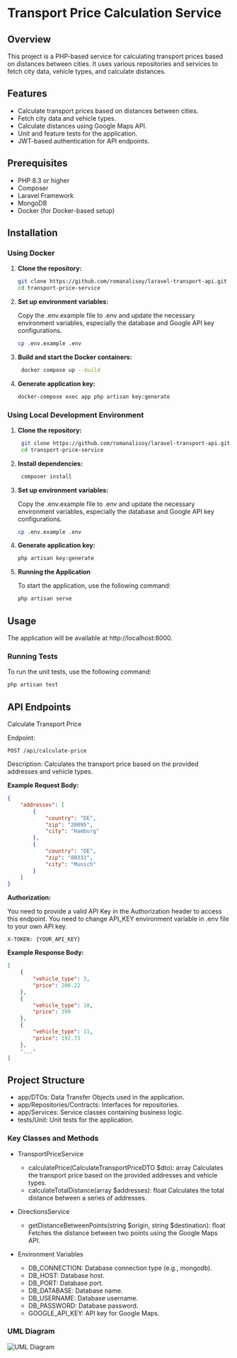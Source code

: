 # Transport Price Calculation Service

## Overview

This project is a PHP-based service for calculating transport prices based on distances between cities. It uses various repositories and services to fetch city data, vehicle types, and calculate distances.

## Features

- Calculate transport prices based on distances between cities.
- Fetch city data and vehicle types.
- Calculate distances using Google Maps API.
- Unit and feature tests for the application.
- JWT-based authentication for API endpoints.

## Prerequisites

- PHP 8.3 or higher
- Composer
- Laravel Framework
- MongoDB
- Docker (for Docker-based setup)

## Installation

### Using Docker

1. **Clone the repository:**
   ```sh
   git clone https://github.com/romanalisoy/laravel-transport-api.git
   cd transport-price-service
   ```
   
2. **Set up environment variables:**

   Copy the .env.example file to .env and update the necessary environment variables, especially the database and Google API key configurations.
    ```sh
    cp .env.example .env
    ```
   
3. **Build and start the Docker containers:**
   ```sh
    docker compose up --build
   ```
4. **Generate application key:**
    ```sh
    docker-compose exec app php artisan key:generate
    ```

### Using Local Development Environment
1. **Clone the repository:**
   ```sh
    git clone https://github.com/romanalisoy/laravel-transport-api.git
    cd transport-price-service
   ```

2. **Install dependencies:**
   ```sh
    composer install
   ``` 
3. **Set up environment variables:**

   Copy the .env.example file to .env and update the necessary environment variables, especially the database and Google API key configurations.
    ```sh
    cp .env.example .env
    ```
4. **Generate application key:**
    ```sh
    php artisan key:generate
    ```
5. **Running the Application**

    To start the application, use the following command:
    ```sh
    php artisan serve
    ```

## Usage
The application will be available at http://localhost:8000.  

### Running Tests
To run the unit tests, use the following command:
```sh
php artisan test
```

## API Endpoints
Calculate Transport Price

Endpoint: 
```http request
POST /api/calculate-price
```

Description: Calculates the transport price based on the provided addresses and vehicle types. 

__**Example Request Body:**__
```json
{
    "addresses": [
        {
            "country": "DE",
            "zip": "20095",
            "city": "Hamburg"
        },
        {
            "country": "DE",
            "zip": "80331",
            "city": "Munich"
        }
    ]
}
```

__**Authorization:**__

You need to provide a valid API Key in the Authorization header to access this endpoint. You need to change API_KEY environment variable in .env file to your own API key.
```http request
X-TOKEN: {YOUR_API_KEY}
```

__**Example Response Body:**__
```json
[
    {
        "vehicle_type": 3,
        "price": 206.22
    },
    {
        "vehicle_type": 10,
        "price": 399
    },
    {
        "vehicle_type": 11,
        "price": 192.73
    },
    "..."
]
```


## Project Structure
- app/DTOs: Data Transfer Objects used in the application.
- app/Repositories/Contracts: Interfaces for repositories.
- app/Services: Service classes containing business logic.
- tests/Unit: Unit tests for the application.

### **Key Classes and Methods**

- TransportPriceService
    - calculatePrice(CalculateTransportPriceDTO $dto): array Calculates the transport price based on the provided addresses and vehicle types.
    - calculateTotalDistance(array $addresses): float Calculates the total distance between a series of addresses.
- DirectionsService
    - getDistanceBetweenPoints(string $origin, string $destination): float Fetches the distance between two points using the Google Maps API.

- Environment Variables
    - DB_CONNECTION: Database connection type (e.g., mongodb).
    - DB_HOST: Database host.
    - DB_PORT: Database port.
    - DB_DATABASE: Database name.
    - DB_USERNAME: Database username.
    - DB_PASSWORD: Database password.
    - GOOGLE_API_KEY: API key for Google Maps.


### **UML Diagram**

![UML Diagram](https://www.plantuml.com/plantuml/svg/ZLHDZzCm4BttLrYh7hg2QkyveEss73XjnKPS448ccIsZTUp8CmO5n7_7DKbsJAsekIL-7szU9hadrfv3PrQzRbxq2THDxRMbtdbMHuyDgBqsJJ2QqLdr1Fv7V7QZVgzKl1gZYTHCIFWHCYBErvjcL804s4o2a1CFzQDQj-nkAwMzrqE1NplMve34saQTX59htROUY80YyTaupOduPoKI7j13Snw02kbEm9Fa0_1F07jqQ9asn1xjIQsTnnFQjsgwRu4ORIeajnIEkt-XuanP4IvOzcAoNzYBK-JXGcYXB24yTr09vyzVBflOHu-Fq3j2TdwG4izesuTX7leSvdNac3FUYAFRAabT6do2xzWOg8SUSXzHzywOJHGGq79GIREwWsgCaFMtTwqyo9kU3vPoPZQX-mQ-KcZvzM675hlGJUzQc11_VUaAQrV-9BRRTuLLh5GWe6NQqXfSny_V-rKSKL6PcelEFX7YWOEt2LMM-TyWvooDcvXYowT0iVdv5xOxVb3lRTkdxpZ_MUspVz44aYjmV7ogrPtkyQwPiDi-WhCbBSkaREL2vvJtODlGcRy0)
